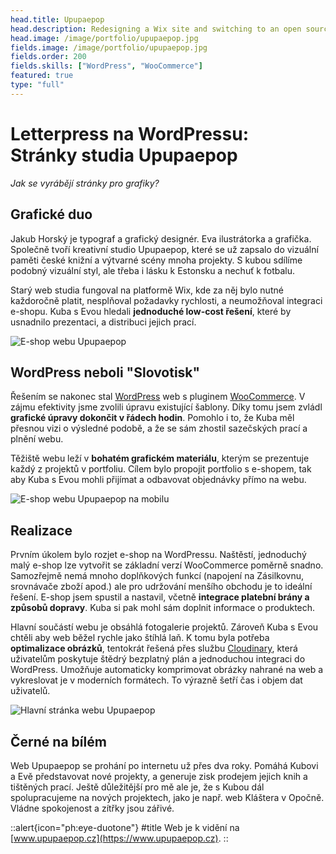 ```yaml
---
head.title: Upupaepop
head.description: Redesigning a Wix site and switching to an open source e-commerce? Piece of cake! 🍰
head.image: /image/portfolio/upupaepop.jpg
fields.image: /image/portfolio/upupaepop.jpg
fields.order: 200
fields.skills: ["WordPress", "WooCommerce"]
featured: true
type: "full"
---
```


# **Letterpress na WordPressu:** <br>Stránky studia Upupaepop

_Jak se vyrábějí stránky pro grafiky?_

## Grafické duo

Jakub Horský je typograf a grafický designér. Eva ilustrátorka a grafička. Společně tvoří kreativní studio Upupaepop, které se už zapsalo do vizuální paměti české knižní a výtvarné scény mnoha projekty. S kubou sdílíme podobný vizuální styl, ale třeba i lásku k Estonsku a nechuť k fotbalu.

Starý web studia fungoval na platformě Wix, kde za něj bylo nutné každoročně platit, nesplňoval požadavky rychlosti, a neumožňoval integraci e-shopu. Kuba s Evou hledali **jednoduché low-cost řešení**, které by usnadnilo prezentaci, a distribuci jejich prací.

![E-shop webu Upupaepop](/image/portfolio/upupaepop/upupaepop-eshop.webp)

## WordPress neboli "Slovotisk"

Řešením se nakonec stal [WordPress](https://wordpress.com/) web s pluginem [WooCommerce](https://woocommerce.com/). V zájmu efektivity jsme zvolili úpravu existující šablony. Díky tomu jsem zvládl **grafické úpravy dokončit v řádech hodin**. Pomohlo i to, že Kuba měl přesnou vizi o výsledné podobě, a že se sám zhostil sazečských prací a plnění webu.

Těžiště webu leží v **bohatém grafickém materiálu**, kterým se prezentuje každý z projektů v portfoliu. Cílem bylo propojit portfolio s e-shopem, tak aby Kuba s Evou mohli přijímat a odbavovat objednávky přímo na webu.

![E-shop webu Upupaepop na mobilu](/image/portfolio/upupaepop/upupaepop-eshop-mobile.webp)

## Realizace

Prvním úkolem bylo rozjet e-shop na WordPressu. Naštěstí, jednoduchý malý e-shop lze vytvořit se základní verzí WooCommerce poměrně snadno. Samozřejmě nemá mnoho doplňkových funkcí (napojení na Zásilkovnu, srovnávače zboží apod.) ale pro udržování menšího obchodu je to ideální řešení. E-shop jsem spustil a nastavil, včetně **integrace platební brány a způsobů dopravy**. Kuba si pak mohl sám doplnit informace o produktech.

Hlavní součástí webu je obsáhlá fotogalerie projektů. Zároveň Kuba s Evou chtěli aby web běžel rychle jako štíhlá laň. K tomu byla potřeba **optimalizace obrázků**, tentokrát řešená přes službu [Cloudinary](https://cloudinary.com/), která uživatelům poskytuje štědrý bezplatný plán a jednoduchou integraci do WordPress. Umožňuje automaticky komprimovat obrázky nahrané na web a vykreslovat je v moderních formátech. To výrazně šetří čas i objem dat uživatelů.

![Hlavní stránka webu Upupaepop](/image/portfolio/upupaepop/upupaepop-homepage.webp)

## Černé na bílém

Web Upupaepop se prohání po internetu už přes dva roky. Pomáhá Kubovi a Evě představovat nové projekty, a generuje zisk prodejem jejich knih a tištěných prací. Ještě důležitější pro mě ale je, že s Kubou dál spolupracujeme na nových projektech, jako je např. web Kláštera v Opočně. Vládne spokojenost a zítřky jsou zářivé.

::alert{icon="ph:eye-duotone"}
#title
Web je k vidění na [www.upupaepop.cz](https://www.upupaepop.cz).
::
